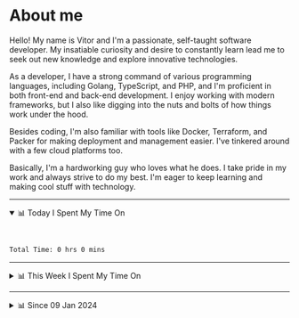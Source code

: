# About me

Hello! My name is Vitor and I'm a passionate, self-taught software developer. My insatiable curiosity and desire to constantly learn lead me to seek out new knowledge and explore innovative technologies.

As a developer, I have a strong command of various programming languages, including Golang, TypeScript, and PHP, and I'm proficient in both front-end and back-end development. I enjoy working with modern frameworks, but I also like digging into the nuts and bolts of how things work under the hood.

Besides coding, I'm also familiar with tools like Docker, Terraform, and Packer for making deployment and management easier. I've tinkered around with a few cloud platforms too.

Basically, I'm a hardworking guy who loves what he does. I take pride in my work and always strive to do my best. I'm eager to keep learning and making cool stuff with technology.

---

<!-- ## 📊 Today I Spent My Time On -->

<details open>
<summary>📊 Today I Spent My Time On</summary>

&nbsp;

<!--DEVTIMER:TODAY:START-->


```txt
Total Time: 0 hrs 0 mins

```

<!--DEVTIMER:TODAY:END-->

</details>

---
<details>
<summary>📊 This Week I Spent My Time On</summary>

&nbsp;

<!--DEVTIMER:WEEK:START-->
<img align="center" width="32px" src="https://cdn.simpleicons.org/typescript/3178C6" alt="TypeScript" />&nbsp;&nbsp;&nbsp;<img align="center" width="32px" src="https://cdn.simpleicons.org/carrd/fff" alt="JSON" />&nbsp;&nbsp;&nbsp;

```txt
Total Time: 1 hrs 12 mins

TypeScript          0 hrs 47 mins   [================.........]    65.81 %
INI                 0 hrs 15 mins   [=====....................]    21.04 %
JSON                0 hrs 7 mins    [==.......................]    9.25 %
```

<!--DEVTIMER:WEEK:END-->
</details>

---


<details>
<summary>📊 Since 09 Jan 2024</summary>

&nbsp;

<!--DEVTIMER::START-->
<img align="center" width="32px" src="https://cdn.simpleicons.org/typescript/3178C6" alt="TypeScript" />&nbsp;&nbsp;&nbsp;<img align="center" width="32px" src="https://cdn.simpleicons.org/vuedotjs/4FC08D" alt="Vue" />&nbsp;&nbsp;&nbsp;<img align="center" width="32px" src="https://cdn.simpleicons.org/go/00ADD8" alt="Go" />&nbsp;&nbsp;&nbsp;<img align="center" width="32px" src="https://cdn.simpleicons.org/carrd/fff" alt="JSON" />&nbsp;&nbsp;&nbsp;<img align="center" width="32px" src="https://cdn.simpleicons.org/python/3776AB" alt="Python" />&nbsp;&nbsp;&nbsp;<img align="center" width="32px" src="https://cdn.simpleicons.org/gnubash/fff" alt="Bash" />&nbsp;&nbsp;&nbsp;<img align="center" width="32px" src="https://cdn.simpleicons.org/javascript/F7DF1E" alt="JavaScript" />&nbsp;&nbsp;&nbsp;<img align="center" width="32px" src="https://cdn.simpleicons.org/yaml/fff" alt="YAML" />&nbsp;&nbsp;&nbsp;<img align="center" width="32px" src="https://cdn.simpleicons.org/markdown/fff" alt="Markdown" />&nbsp;&nbsp;&nbsp;<img align="center" width="32px" src="https://cdn.simpleicons.org/html5/E34F26" alt="HTML" />&nbsp;&nbsp;&nbsp;<img align="center" width="32px" src="https://cdn.simpleicons.org/css3/1572B6" alt="CSS" />&nbsp;&nbsp;&nbsp;<img align="center" width="32px" src="https://cdn.simpleicons.org/academia/fff" alt="Text" />&nbsp;&nbsp;&nbsp;<img align="center" width="32px" src="https://cdn.simpleicons.org/php/777BB4" alt="PHP" />&nbsp;&nbsp;&nbsp;

```txt
Total Time: 201 hrs 10 mins

TypeScript          102 hrs 6 mins  [============.............]    50.76 %
Vue                 29 hrs 34 mins  [===......................]    14.70 %
Go                  17 hrs 43 mins  [==.......................]    8.81 %
JSON                11 hrs 43 mins  [=........................]    5.83 %
Python              9 hrs 11 mins   [=........................]    4.56 %
Bash                7 hrs 40 mins   [.........................]    3.82 %
JavaScript          5 hrs 53 mins   [.........................]    2.92 %
YAML                4 hrs 51 mins   [.........................]    2.41 %
SCSS                3 hrs 9 mins    [.........................]    1.56 %
Markdown            2 hrs 38 mins   [.........................]    1.31 %
SQL                 1 hrs 10 mins   [.........................]    0.58 %
Docker              1 hrs 9 mins    [.........................]    0.57 %
HTML                0 hrs 56 mins   [.........................]    0.46 %
Nginx               0 hrs 29 mins   [.........................]    0.24 %
XML                 0 hrs 20 mins   [.........................]    0.17 %
INI                 0 hrs 15 mins   [.........................]    0.13 %
CSS                 0 hrs 13 mins   [.........................]    0.11 %
Text                0 hrs 12 mins   [.........................]    0.10 %
TSX                 0 hrs 9 mins    [.........................]    0.08 %
PHP                 0 hrs 7 mins    [.........................]    0.06 %
Sass                0 hrs 1 mins    [.........................]    0.01 %
```

<!--DEVTIMER::END-->

</details>

